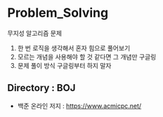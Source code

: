 # Problem_Solving

무지성 알고리즘 문제 
1. 한 번 로직을 생각해서 혼자 힘으로 풀어보기
2. 모르는 개념을 사용해야 할 것 같다면 그 개념만 구글링
3. 문제 풀이 방식 구글링부터 하지 말자

## Directory : BOJ

- 백준 온라인 저지 : https://www.acmicpc.net/
